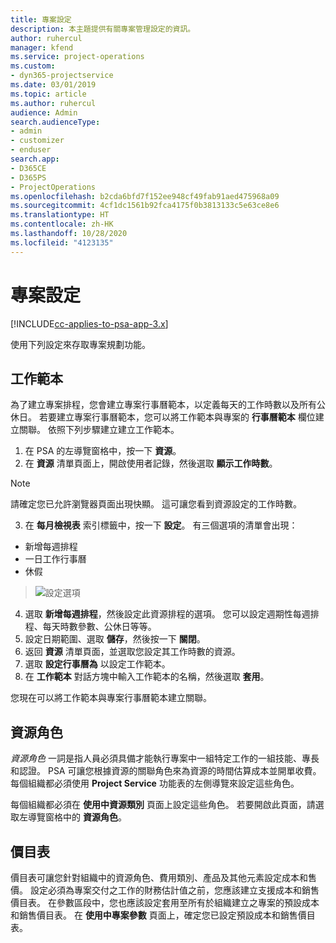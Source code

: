 ```yaml
---
title: 專案設定
description: 本主題提供有關專案管理設定的資訊。
author: ruhercul
manager: kfend
ms.service: project-operations
ms.custom:
- dyn365-projectservice
ms.date: 03/01/2019
ms.topic: article
ms.author: ruhercul
audience: Admin
search.audienceType:
- admin
- customizer
- enduser
search.app:
- D365CE
- D365PS
- ProjectOperations
ms.openlocfilehash: b2cda6bfd7f152ee948cf49fab91aed475968a09
ms.sourcegitcommit: 4cf1dc1561b92fca4175f0b3813133c5e63ce8e6
ms.translationtype: HT
ms.contentlocale: zh-HK
ms.lasthandoff: 10/28/2020
ms.locfileid: "4123135"
---
```

# <a name="project-settings"></a>專案設定

[!INCLUDE[cc-applies-to-psa-app-3.x](../includes/cc-applies-to-psa-app-3x.md)]

使用下列設定來存取專案規劃功能。

## <a name="work-template"></a>工作範本

為了建立專案排程，您會建立專案行事曆範本，以定義每天的工作時數以及所有公休日。 若要建立專案行事曆範本，您可以將工作範本與專案的 **行事曆範本** 欄位建立關聯。 依照下列步驟建立建立工作範本。

1. 在 PSA 的左導覽窗格中，按一下 **資源**。 
2. 在 **資源** 清單頁面上，開啟使用者記錄，然後選取 **顯示工作時數**。

  > [!NOTE]
  > 請確定您已允許瀏覽器頁面出現快顯。 這可讓您看到資源設定的工作時數。
  
3. 在 **每月檢視表** 索引標籤中，按一下 **設定**。 有三個選項的清單會出現： 

  - 新增每週排程
  - 一日工作行事曆
  - 休假

> ![設定選項](media/project-13.png)

4. 選取 **新增每週排程**，然後設定此資源排程的選項。 您可以設定週期性每週排程、每天時數參數、公休日等等。
5. 設定日期範圍、選取 **儲存**，然後按一下 **關閉**。 
6. 返回 **資源** 清單頁面，並選取您設定其工作時數的資源。 
7. 選取 **設定行事曆為** 以設定工作範本。 
8. 在 **工作範本** 對話方塊中輸入工作範本的名稱，然後選取 **套用**。 

您現在可以將工作範本與專案行事曆範本建立關聯。

## <a name="resource-roles"></a>資源角色

*資源角色* 一詞是指人員必須具備才能執行專案中一組特定工作的一組技能、專長和認證。 PSA 可讓您根據資源的關聯角色來為資源的時間估算成本並開單收費。 每個組織都必須使用 **Project Service** 功能表的左側導覽來設定這些角色。

每個組織都必須在 **使用中資源類別** 頁面上設定這些角色。 若要開啟此頁面，請選取左導覽窗格中的 **資源角色**。

## <a name="price-lists"></a>價目表

價目表可讓您針對組織中的資源角色、費用類別、產品及其他元素設定成本和售價。 設定必須為專案交付之工作的財務估計值之前，您應該建立支援成本和銷售價目表。 在參數區段中，您也應該設定套用至所有於組織建立之專案的預設成本和銷售價目表。 在 **使用中專案參數** 頁面上，確定您已設定預設成本和銷售價目表。
